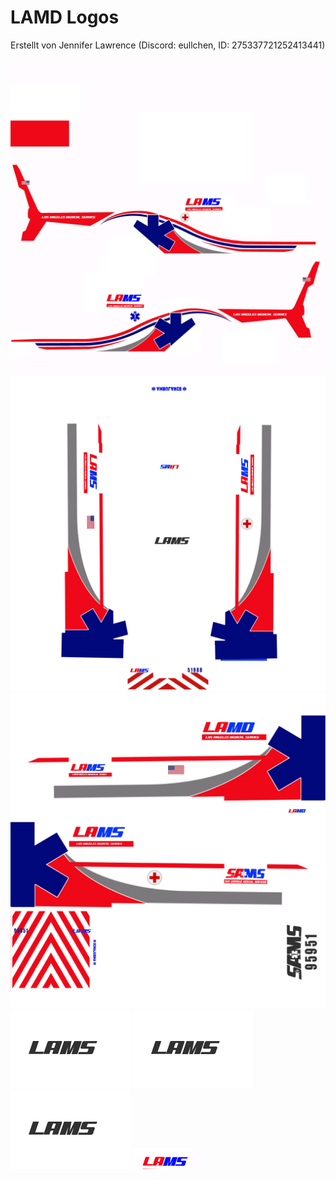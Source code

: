 # LAMD Logos

Erstellt von Jennifer Lawrence (Discord: eullchen, ID: 275337721252413441)

![](Helli_fertig.png)
![](rtw.png)
![](20ramambo_sign_1.png)
![](LAMD_logo_1.png)
![](image.png)
![](image1.png)
![](image2.png)
